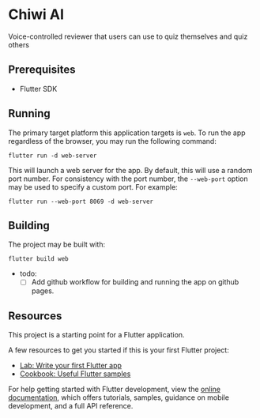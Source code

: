 # Chiwi AI

Voice-controlled reviewer that users can use to quiz themselves and quiz others

## Prerequisites
- Flutter SDK

## Running
The primary target platform this application targets is `web`. To run the app
regardless of the browser, you may run the following command:

```
flutter run -d web-server
```

This will launch a web server for the app. By default, this will use a random
port number. For consistency with the port number, the `--web-port` option may
be used to specify a custom port. For example: 

```
flutter run --web-port 8069 -d web-server
```

## Building
The project may be built with:

```
flutter build web
```

- todo:
    - [ ] Add github workflow for building and running the app on github pages.

## Resources

This project is a starting point for a Flutter application.

A few resources to get you started if this is your first Flutter project:

- [Lab: Write your first Flutter app](https://docs.flutter.dev/get-started/codelab)
- [Cookbook: Useful Flutter samples](https://docs.flutter.dev/cookbook)

For help getting started with Flutter development, view the
[online documentation](https://docs.flutter.dev/), which offers tutorials,
samples, guidance on mobile development, and a full API reference.
